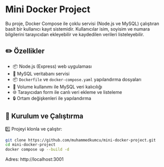 # Mini Docker Project

Bu proje, Docker Compose ile çoklu servisi (Node.js ve MySQL) çalıştıran basit bir kullanıcı kayıt sistemidir. Kullanıcılar isim, soyisim ve numara bilgilerini tarayıcıdan ekleyebilir ve kaydedilen verileri listeleyebilir.

## ✏️ Özellikler

- 📦 Node.js (Express) web uygulaması
- 🐬 MySQL veritabanı servisi
- 📦 `Dockerfile` ve `docker-compose.yaml` yapılandırma dosyaları
- 💾 Volume kullanımı ile MySQL veri kalıcılığı
- 🌐 Tarayıcıdan form ile canlı veri ekleme ve listeleme
- 🔒 Ortam değişkenleri ile yapılandırma

## 🚀 Kurulum ve Çalıştırma

1️⃣ Projeyi klonla ve çalıştır:  
```bash
git clone https://github.com/muhammedkumcu/mini-docker-project.git
cd mini-docker-project
docker compose up --build -d
```
Adres: http://localhost:3001
